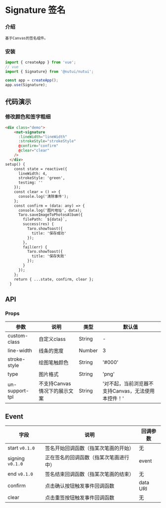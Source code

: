#  Signature 签名

### 介绍
    
    基于Canvas的签名组件。
    
### 安装

``` javascript
import { createApp } from 'vue';
// vue
import { Signature} from '@nutui/nutui';

const app = createApp();
app.use(Signature);

```
    
    
## 代码演示
 
### 修改颜色和签字粗细

```html
<div class="demo">
    <nut-signature
      :lineWidth="lineWidth"
      :strokeStyle="strokeStyle"
      @confirm="confirm"
      @clear="clear"
    />
  </div>
setup() {
    const state = reactive({
      lineWidth: 4,
      strokeStyle: 'green',
      testimg: ''
    });
    const clear = () => {
      console.log('清除事件');
    };
    const confirm = (data: any) => {
      console.log('图片地址', data);
      Taro.saveImageToPhotosAlbum({
        filePath: `${data}`,
        success(res) {
          Taro.showToast({
            title: '保存成功'
          });
        },
        fail(err) {
          Taro.showToast({
            title: '保存失败'
          });
        }
      });
    };
    return { ...state, confirm, clear };
  }
```
    
## API
    
### Props
    
| 参数 | 说明 | 类型 | 默认值
|----- | ----- | ----- | ----- 
| custom-class | 自定义class | String | -
| line-width | 线条的宽度 | Number | 3
| stroke-style | 绘图笔触颜色 | String | '#000'
| type | 图片格式 | String | 'png'
| un-support-tpl | 不支持Canvas情况下的展示文案 | String | '对不起，当前浏览器不支持Canvas，无法使用本控件！'

## Event

| 字段 | 说明 | 回调参数 
|----- | ----- | ----- 
| start `v0.1.0`| 签名开始回调函数（指某次笔画的开始） | 无
| signing `v0.1.0`| 正在签名的回调函数（指某次笔画进行中） | event
| end `v0.1.0`| 签名结束回调函数（指某次笔画的结束）| 无
| confirm | 点击确认按钮触发事件回调函数 | data URI
| clear | 点击重签按钮触发事件回调函数 | 无
